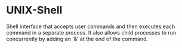 # UNIX-Shell
Shell interface that accepts user commands and then executes each command in a separate process. It also allows child processes to run concurrently by adding an '&amp;' at the end of the command.
